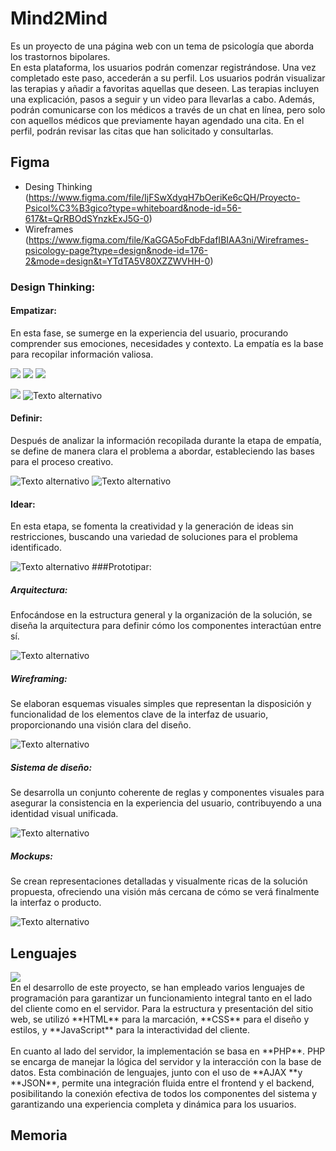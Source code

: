 # Mind2Mind
Es un proyecto de una página web con un tema de psicología que aborda los trastornos bipolares. 
<br>
En esta plataforma, los usuarios podrán comenzar registrándose. Una vez completado este paso, accederán a su perfil. Los usuarios podrán visualizar las terapias y añadir a favoritas aquellas que deseen. Las terapias incluyen una explicación, pasos a seguir y un video para llevarlas a cabo. Además, podrán comunicarse con los médicos a través de un chat en línea, pero solo con aquellos médicos que previamente hayan agendado una cita. En el perfil, podrán revisar las citas que han solicitado y consultarlas.

## Figma
- Desing Thinking (https://www.figma.com/file/IjFSwXdyqH7bOeriKe6cQH/Proyecto-Psicol%C3%B3gico?type=whiteboard&node-id=56-617&t=QrRBOdSYnzkExJ5G-0)
- Wireframes (https://www.figma.com/file/KaGGA5oFdbFdafIBIAA3ni/Wireframes-psicology-page?type=design&node-id=176-2&mode=design&t=YTdTA5V80XZZWVHH-0)
### Design Thinking:
#### Empatizar:
En esta fase, se sumerge en la experiencia del usuario, procurando comprender sus emociones, necesidades y contexto. La empatía es la base para recopilar información valiosa.

![](https://github.com/JavierChicano/Mind2Mind/blob/main/img/readme/Nueva%20carpeta/Captura%20de%20pantalla%202024-02-29%20115604.png?raw=true)
![](https://github.com/JavierChicano/Mind2Mind/blob/main/img/readme/Nueva%20carpeta/Captura%20de%20pantalla%202024-02-29%20115632.png?raw=true)
![](https://github.com/JavierChicano/Mind2Mind/blob/main/img/readme/Nueva%20carpeta/Captura%20de%20pantalla%202024-02-29%20115649.png?raw=true)

![](https://github.com/JavierChicano/Mind2Mind/blob/main/img/readme/Nueva%20carpeta/Captura%20de%20pantalla%202024-02-29%20115839.png?raw=true)
![Texto alternativo](https://github.com/JavierChicano/Mind2Mind/blob/main/img/readme/Nueva%20carpeta/Captura%20de%20pantalla%202024-02-29%20120021.png?raw=true)
#### Definir:
Después de analizar la información recopilada durante la etapa de empatía, se define de manera clara el problema a abordar, estableciendo las bases para el proceso creativo.

![Texto alternativo](https://github.com/JavierChicano/Mind2Mind/blob/main/img/readme/Nueva%20carpeta/Captura%20de%20pantalla%202024-02-29%20120152.png?raw=true)
![Texto alternativo](https://github.com/JavierChicano/Mind2Mind/blob/main/img/readme/Nueva%20carpeta/Captura%20de%20pantalla%202024-02-29%20120205.png?raw=true)
#### Idear:
En esta etapa, se fomenta la creatividad y la generación de ideas sin restricciones, buscando una variedad de soluciones para el problema identificado.

![Texto alternativo](https://github.com/JavierChicano/Mind2Mind/blob/main/img/readme/Nueva%20carpeta/Captura%20de%20pantalla%202024-02-29%20120312.png?raw=true)
###Prototipar:
##### Arquitectura:
Enfocándose en la estructura general y la organización de la solución, se diseña la arquitectura para definir cómo los componentes interactúan entre sí.

![Texto alternativo](https://github.com/JavierChicano/Mind2Mind/blob/main/img/readme/Captura%20de%20pantalla%202024-02-29%20120606.png?raw=true)

##### Wireframing:
Se elaboran esquemas visuales simples que representan la disposición y funcionalidad de los elementos clave de la interfaz de usuario, proporcionando una visión clara del diseño.


![Texto alternativo](https://github.com/JavierChicano/Mind2Mind/blob/main/img/readme/Captura%20de%20pantalla%202024-02-29%20120631.png?raw=true)

##### Sistema de diseño:
Se desarrolla un conjunto coherente de reglas y componentes visuales para asegurar la consistencia en la experiencia del usuario, contribuyendo a una identidad visual unificada.

![Texto alternativo](https://github.com/JavierChicano/Mind2Mind/blob/main/img/readme/Captura%20de%20pantalla%202024-02-29%20120647.png?raw=true)

##### Mockups:
Se crean representaciones detalladas y visualmente ricas de la solución propuesta, ofreciendo una visión más cercana de cómo se verá finalmente la interfaz o producto.

![Texto alternativo](https://github.com/JavierChicano/Mind2Mind/blob/main/img/readme/Captura%20de%20pantalla%202024-02-29%20120701.png?raw=true)

## Lenguajes 
<div><img src="img/readme/lenguajes/icons8-javascript-48.png)"></img></div>
En el desarrollo de este proyecto, se han empleado varios lenguajes de programación para garantizar un funcionamiento integral tanto en el lado del cliente como en el servidor. Para la estructura y presentación del sitio web, se utilizó **HTML** para la marcación, **CSS** para el diseño y estilos, y **JavaScript** para la interactividad del cliente.
<br><br>
En cuanto al lado del servidor, la implementación se basa en **PHP**. PHP se encarga de manejar la lógica del servidor y la interacción con la base de datos. Esta combinación de lenguajes, junto con el uso de **AJAX **y **JSON**, permite una integración fluida entre el frontend y el backend, posibilitando la conexión efectiva de todos los componentes del sistema y garantizando una experiencia completa y dinámica para los usuarios.

## Memoria

